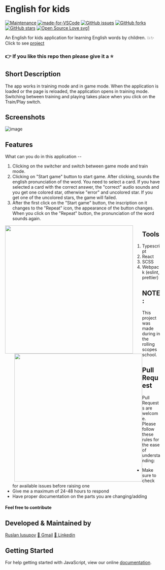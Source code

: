 # English for kids

[![Maintenance](https://img.shields.io/badge/Maintained%3F-yes-green.svg)](https://GitHub.com/Naereen/StrapDown.js/graphs/commit-activity) [![made-for-VSCode](https://img.shields.io/badge/Made%20for-VSCode-1f425f.svg)](https://code.visualstudio.com/) [![GitHub issues](https://img.shields.io/github/issues/frostwOw13/English-for-kids.svg?style=plastic)](https://github.com/frostwOw13/English-for-kids/issues)
[![GitHub forks](https://img.shields.io/github/forks/frostwOw13/English-for-kids.svg?style=social)](https://github.com/frostwOw13/English-for-kids/network) [![GitHub stars](https://img.shields.io/github/stars/frostwOw13/English-for-kids.svg?style=popout)](https://github.com/frostwOw13/English-for-kids/stargazers) [![Open Source Love svg1](https://badges.frapsoft.com/os/v1/open-source.svg?v=103)](https://github.com/ellerbrock/open-source-badges/)

An English for kids application for learning English words by children. 💥✨
Click to see [project](https://frostwow13-english-for-kids.netlify.app/)
### 👉 If you like this repo then please give it a ⭐️

## Short Description
The app works in training mode and in game mode. When the application is loaded or the page is reloaded, the application opens in training mode. Switching between training and playing takes place when you click on the Train/Play switch.

## Screenshots
![image](https://user-images.githubusercontent.com/73555381/127217235-5a66cfef-f324-4822-8e2e-1dc7ebb33363.png)
     
## Features
What can you do in this application --
1. Clicking on the switcher and switch between game mode and train mode.
2. Clicking on "Start game" button to start game. After clicking, sounds the english pronunciation of the word. You need to select a card. If you have selected a card with the correct answer, the "correct" audio sounds and you get one colored star, otherwise "error" and uncolored star. If you get one of the uncolored stars, the game will failed.
3. After the first click on the "Start game" button, the inscription on it changes to the "Repeat" icon, the appearance of the button changes. When you click on the "Repeat" button, the pronunciation of the word sounds again.

<img src='https://media.giphy.com/media/IaVqOguybNVe3pg26U/giphy.gif' style="float: left; margin-right: 30px;" width="415"> <img src='https://media.giphy.com/media/ttUUdOsuC0Bnw2U70w/giphy.gif' style="float: left; margin-left: 30px;" width="415">

## Tools
1. Typescript
2. React
3. SCSS
4. Webpack (eslint, prettier)

## NOTE:
This project was made during in the rolling scopes school.
     
## Pull Request

Pull Requests are welcome. Please follow these rules for the ease of understanding:
* Make sure to check for available issues before raising one
* Give me a maximum of 24-48 hours to respond
* Have proper documentation on the parts you are changing/adding

#### Feel free to contribute

## Developed & Maintained by
[Ruslan Iusupov](https://github.com/frostwOw13) 
[📩 Gmail](mailto:frostwOw13@yandex.ru)
[💼 Linkedin](https://www.linkedin.com/in/yusupovr)

## Getting Started
For help getting started with JavaScript, view our online [documentation](https://developer.mozilla.org/en-US/docs/Web/JavaScript).
